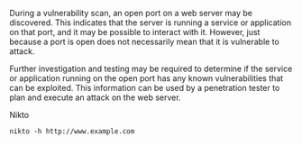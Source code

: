 
During a vulnerability scan, an open port on a web server may be discovered. This indicates that the server is running a service or application on that port, and it may be possible to interact with it. However, just because a port is open does not necessarily mean that it is vulnerable to attack. 

Further investigation and testing may be required to determine if the service or application running on the open port has any known vulnerabilities that can be exploited. This information can be used by a penetration tester to plan and execute an attack on the web server.

Nikto
```
nikto -h http://www.example.com
```
